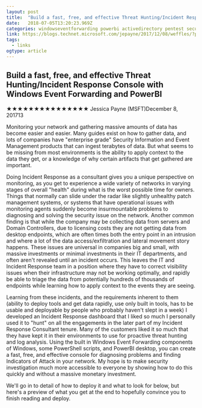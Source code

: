 ```yaml
---
layout: post 
title:  "Build a fast, free, and effective Threat Hunting/Incident Response Console with Windows Event Forwarding and PowerBI – Security Stuff" 
date:   2018-07-05T13:20:23.969Z 
categories: windowseventforwarding powerbi activedirectory pentest security
link: https://blogs.technet.microsoft.com/jepayne/2017/12/08/weffles/?platform=hootsuite 
tags:
  - links
ogtype: article 
---
```


## Build a fast, free, and effective Threat Hunting/Incident Response Console with Windows Event Forwarding and PowerBI
★★★★★★★★★★★★★★★
Jessica Payne (MSFT)December 8, 201713

Monitoring your network and gathering massive amounts of data has become easier and easier. Many guides exist on how to gather data, and lots of companies have "enterprise grade" Security Information and Event Management products that can ingest terabytes of data. But what seems to be missing from most environments is the ability to apply context to the data they get, or a knowledge of why certain artifacts that get gathered are important.

Doing Incident Response as a consultant gives you a unique perspective on monitoring, as you get to experience a wide variety of networks in varying stages of overall "health" during what is the worst possible time for owners. Things that normally can slide under the radar like slightly unhealthy patch management systems, or systems that have operational issues with monitoring agents suddenly become insurmountable problems to diagnosing and solving the security issue on the network. Another common finding is that while the company may be collecting data from servers and Domain Controllers, due to licensing costs they are not getting data from desktop endpoints, which are often times both the entry point in an intrusion and where a lot of the data access/exfiltration and lateral movement story happens. These issues are universal in companies big and small, with massive investments or minimal investments in their IT departments, and often aren't revealed until an incident occurs. This leaves the IT and Incident Response team in a position where they have to correct visibility issues when their infrastructure may not be working optimally, and rapidly be able to triage the data from potentially hundreds of thousands of endpoints while learning how to apply context to the events they are seeing.

Learning from these incidents, and the requirements inherent to them (ability to deploy tools and get data rapidly, use only built in tools, has to be usable and deployable by people who probably haven't slept in a week) I developed an Incident Response dashboard that I liked so much I personally used it to "hunt" on all the engagements in the later part of my Incident Response Consultant tenure. Many of the customers liked it so much that they have kept it in their environments to use for proactive threat hunting and log analysis. Using the built in Windows Event Forwarding components of Windows, some PowerShell scripts, and PowerBI desktop, you can create a fast, free, and effective console for diagnosing problems and finding Indicators of Attack in your network. My hope is to make security investigation much more accessible to everyone by showing how to do this quickly and without a massive monetary investment.

We'll go in to detail of how to deploy it and what to look for below, but here's a preview of what you get at the end to hopefully convince you to finish reading and deploy.